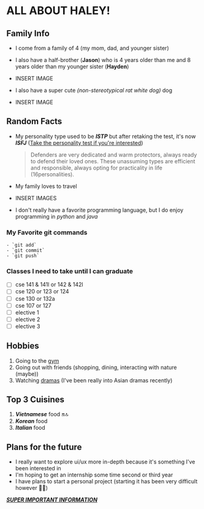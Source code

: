 # ALL ABOUT HALEY!

## Family Info
  - I come from a family of 4 (my mom, dad, and younger sister)
  
      
  - I also have a half-brother (**Jason**) who is 4 years older than me and 8 years older than my younger sister (**Hayden**)
  - INSERT IMAGE
  - I also have a super cute *(non-stereotypical rat white dog)* dog
  - INSERT IMAGE


## Random Facts
  - My personality type used to be ***ISTP*** but after retaking the test, it's now ***ISFJ*** ([Take the personality test if you're interested](https://www.16personalities.com/))

      > Defenders are very dedicated and warm protectors, always ready to defend their loved ones. These unassuming types are efficient and          responsible, always opting for practicality in life (16personalities).

  - My family loves to travel
  - INSERT IMAGES

  - I don't really have a favorite programming language, but I do enjoy programming in *python* and *java*
  
  ### My Favorite git commands
    - `git add`
    - `git commit`
    - `git push`

  ### Classes I need to take until I can graduate
  - [ ] cse 141 & 141l or 142 & 142l
  - [ ] cse 120 or 123 or 124
  - [ ] cse 130 or 132a
  - [ ] cse 107 or 127
  - [ ] elective 1
  - [ ] elective 2
  - [ ] elective 3

## Hobbies
  1. Going to the [gym](https://www.cdc.gov/physicalactivity/basics/pahealth/index.htm#:~:text=Regular%20physical%20activity%20is%20one,ability%20to%20do%20everyday%20activities.)
  2. Going out with friends (shopping, dining, interacting with nature (maybe))
  3. Watching [dramas](https://www.viki.com/collections/2970858l-top-tier-korean-and-chinese-dramas) (I've been really into Asian dramas recently)

## Top 3 Cuisines
  1. ***Vietnamese*** food :on::top:
  2. ***Korean*** food
  3. ***Italian*** food

## Plans for the future
  - I really want to explore ui/ux more in-depth because it's something I've been interested in
  - I'm hoping to get an internship some time second or third year
  - I have plans to start a personal project (starting it has been very difficult however :face_with_spiral_eyes:)

***[SUPER IMPORTANT INFORMATION](SUPERIMPORTANT.md)***
